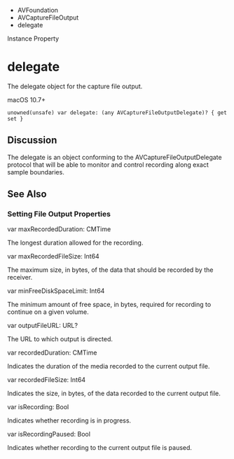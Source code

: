 

- AVFoundation
- AVCaptureFileOutput
-  delegate 

Instance Property

# delegate

The delegate object for the capture file output.

macOS 10.7+

``` source
unowned(unsafe) var delegate: (any AVCaptureFileOutputDelegate)? { get set }
```

## Discussion

The delegate is an object conforming to the AVCaptureFileOutputDelegate protocol that will be able to monitor and control recording along exact sample boundaries.

## See Also

### Setting File Output Properties

var maxRecordedDuration: CMTime

The longest duration allowed for the recording.

var maxRecordedFileSize: Int64

The maximum size, in bytes, of the data that should be recorded by the receiver.

var minFreeDiskSpaceLimit: Int64

The minimum amount of free space, in bytes, required for recording to continue on a given volume.

var outputFileURL: URL?

The URL to which output is directed.

var recordedDuration: CMTime

Indicates the duration of the media recorded to the current output file.

var recordedFileSize: Int64

Indicates the size, in bytes, of the data recorded to the current output file.

var isRecording: Bool

Indicates whether recording is in progress.

var isRecordingPaused: Bool

Indicates whether recording to the current output file is paused.

